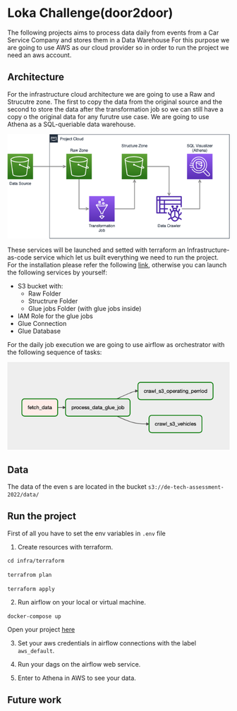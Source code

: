 # Loka Challenge(door2door)

The following projects aims to process data daily from events from a Car Service Company and stores them in a Data Warehouse For this purpose we are going to use AWS as our cloud provider so in order to run the project we need an aws account. 

## Architecture

For the infrastructure cloud architecture we are going to use a Raw and Strucutre zone. The first to copy the data from the original source and the second to store the data after the transformation job so we can still have a copy o the original data for any furutre use case. We are going to use Athena as a SQL-queriable data warehouse.

![alt text](img/architecture.png)

These services will be launched and setted with terraform an Infrastructure-as-code service which let us built everything we need to run the project. For the installation please refer the following [link](https://developer.hashicorp.com/terraform/tutorials/aws-get-started/install-cli), otherwise you can launch the following services by yourself:
- S3 bucket with:
    - Raw Folder
    - Structrure Folder
    - Glue jobs Folder (with glue jobs inside)
- IAM Role for the glue jobs
- Glue Connection
- Glue Database

For the daily job execution we are going to use airflow as orchestrator with the following sequence of tasks:

![alt text](img/dags.png)

## Data

The data of the even s are located in the bucket `s3://de-tech-assessment-2022/data/`


## Run the project

First of all you have to set the env variables in `.env` file

1. Create resources with terraform.

```
cd infra/terraform

terrafrom plan 

terraform apply
```

2. Run airflow on your local or virtual machine.

`docker-compose up `

Open your project [here](0.0.0.0:8080/home)

3. Set your aws credentials in airflow connections with the label `aws_default`. 

4. Run your dags on the airflow web service.

5. Enter to Athena in AWS to see your data.


## Future work


